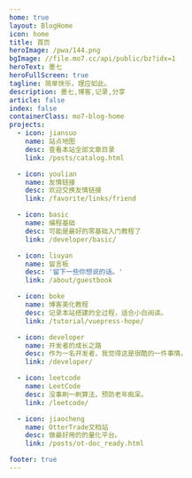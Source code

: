```yaml
---
home: true
layout: BlogHome
icon: home
title: 首页
heroImage: /pwa/144.png
bgImage: //file.mo7.cc/api/public/bz?idx=1
heroText: 墨七
heroFullScreen: true
tagline: 简单快乐，理应如此。
description: 墨七,博客,记录,分享
article: false
index: false
containerClass: mo7-blog-home
projects:
  - icon: jiansuo
    name: 站点地图
    desc: 查看本站全部文章目录
    link: /posts/catalog.html

  - icon: youlian
    name: 友情链接
    desc: 欢迎交换友情链接
    link: /favorite/links/friend

  - icon: basic
    name: 编程基础
    desc: 可能是最好的零基础入门教程了
    link: /developer/basic/

  - icon: liuyan
    name: 留言板
    desc: '留下一些你想说的话。'
    link: /about/guestbook

  - icon: boke
    name: 博客美化教程
    desc: 记录本站搭建的全过程，适合小白阅读。
    link: /tutorial/vuepress-hope/

  - icon: developer
    name: 开发者的成长之路
    desc: 作为一名开发者，我觉得这是很酷的一件事情。
    link: /developer/

  - icon: leetcode
    name: LeetCode
    desc: 没事刷一刷算法，预防老年痴呆。
    link: /leetcode/

  - icon: jiaocheng
    name: OtterTrade文档站
    desc: 做最好用的的量化平台。
    link: /posts/ot-doc_ready.html

footer: true
---
```

